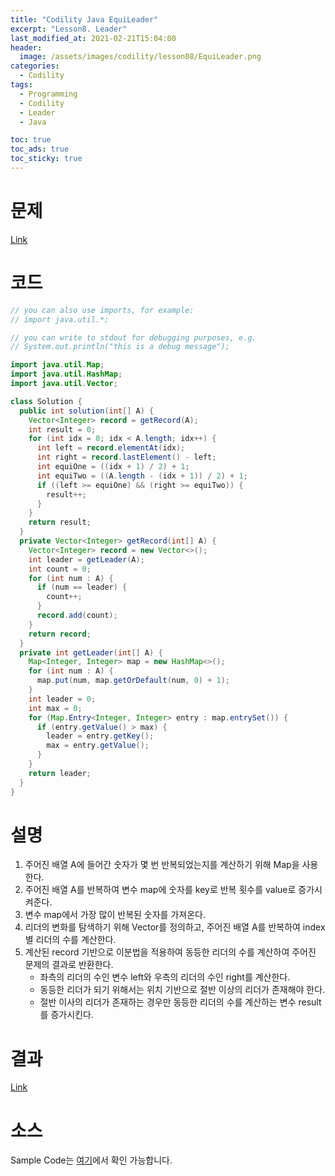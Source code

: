 ```yaml
---
title: "Codility Java EquiLeader"
excerpt: "Lesson8. Leader"
last_modified_at: 2021-02-21T15:04:00
header:
  image: /assets/images/codility/lesson08/EquiLeader.png
categories:
  - Codility
tags:
  - Programming
  - Codility
  - Leader
  - Java

toc: true
toc_ads: true
toc_sticky: true
---
```

# 문제
[Link](https://app.codility.com/programmers/lessons/8-leader/equi_leader/)

# 코드
```java
// you can also use imports, for example:
// import java.util.*;

// you can write to stdout for debugging purposes, e.g.
// System.out.println("this is a debug message");

import java.util.Map;
import java.util.HashMap;
import java.util.Vector;

class Solution {
  public int solution(int[] A) {
    Vector<Integer> record = getRecord(A);
    int result = 0;
    for (int idx = 0; idx < A.length; idx++) {
      int left = record.elementAt(idx);
      int right = record.lastElement() - left;
      int equiOne = ((idx + 1) / 2) + 1;
      int equiTwo = ((A.length - (idx + 1)) / 2) + 1;
      if ((left >= equiOne) && (right >= equiTwo)) {
        result++;
      }
    }
    return result;
  }
  private Vector<Integer> getRecord(int[] A) {
    Vector<Integer> record = new Vector<>();
    int leader = getLeader(A);
    int count = 0;
    for (int num : A) {
      if (num == leader) {
        count++;
      }
      record.add(count);
    }
    return record;
  }
  private int getLeader(int[] A) {
    Map<Integer, Integer> map = new HashMap<>();
    for (int num : A) {
      map.put(num, map.getOrDefault(num, 0) + 1);
    }
    int leader = 0;
    int max = 0;
    for (Map.Entry<Integer, Integer> entry : map.entrySet()) {
      if (entry.getValue() > max) {
        leader = entry.getKey();
        max = entry.getValue();
      }
    }
    return leader;
  }
}
```

# 설명
1. 주어진 배열 A에 들어간 숫자가 몇 번 반복되었는지를 계산하기 위해 Map을 사용한다.
2. 주어진 배열 A를 반복하여 변수 map에 숫자를 key로 반복 횟수를 value로 증가시켜준다.
3. 변수 map에서 가장 많이 반복된 숫자를 가져온다.
4. 리더의 변화를 탐색하기 위해 Vector를 정의하고, 주어진 배열 A를 반복하여 index 별 리더의 수를 계산한다.
5. 계산된 record 기반으로 이분법을 적용하여 동등한 리더의 수를 계산하여 주어진 문제의 결과로 반환한다.
    - 좌측의 리더의 수인 변수 left와 우측의 리더의 수인 right를 계산한다.
    - 동등한 리더가 되기 위해서는 위치 기반으로 절반 이상의 리더가 존재해야 한다.
    - 절반 이사의 리더가 존재하는 경우만 동등한 리더의 수를 계산하는 변수 result를 증가시킨다.

# 결과
[Link](https://app.codility.com/demo/results/trainingT4DHJ8-XJZ/)

# 소스
Sample Code는 [여기](https://github.com/GracefulSoul/codility/blob/master/src/main/java/gracefulsoul/lesson08/EquiLeader.java)에서 확인 가능합니다.